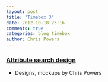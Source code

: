 ```yaml
---
layout: post
title: "Timebox 3"
date: 2012-10-18 23:16
comments: true
categories: blog timebox
author: Chris Powers
---
```


### [Attribute search design](/blog/2012/10/18/interface-design/)
* Designs, mockups by Chris Powers
